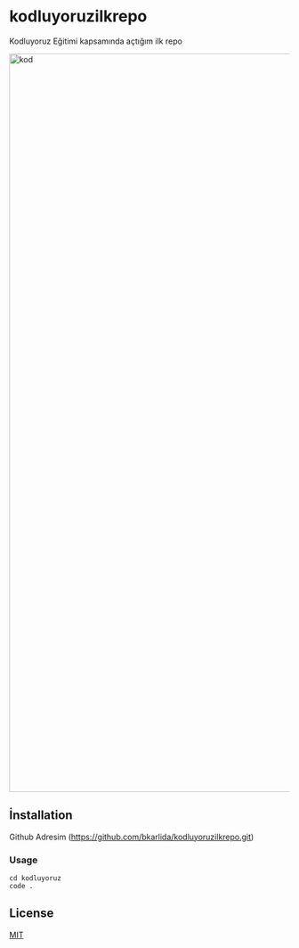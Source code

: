 # kodluyoruzilkrepo
Kodluyoruz Eğitimi kapsamında açtığım ilk repo


<img width="1326" alt="kod" src="https://github.com/bkarlida/kodluyoruzilkrepo/assets/118357585/9e0e9cff-d9c3-4f63-b199-5618a780cc48">



##  İnstallation

Github Adresim (https://github.com/bkarlida/kodluyoruzilkrepo.git)

### Usage
```
cd kodluyoruz
code .
```

##  License

[MIT](https://choosealicense.com/licenses/mit/)
